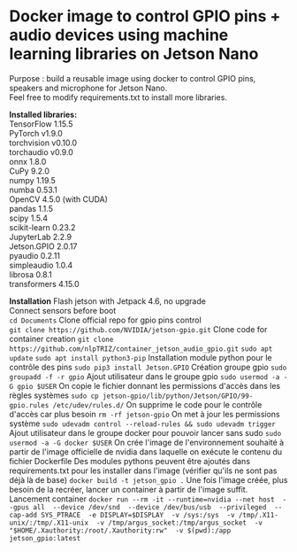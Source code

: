# Docker image to control GPIO pins + audio devices using machine learning libraries on Jetson Nano
Purpose : build a reusable image using docker to control GPIO pins, speakers and microphone for Jetson Nano.\
Feel free to modify requirements.txt to install more libraries.

**Installed libraries:**\
TensorFlow 1.15.5 \
PyTorch v1.9.0 \
torchvision v0.10.0\
torchaudio v0.9.0 \
onnx 1.8.0 \
CuPy 9.2.0\
numpy 1.19.5\
numba 0.53.1\
OpenCV 4.5.0 (with CUDA)\
pandas 1.1.5\
scipy 1.5.4\
scikit-learn 0.23.2\
JupyterLab 2.2.9\
Jetson.GPIO 2.0.17\
pyaudio 0.2.11\
simpleaudio 1.0.4\
librosa 0.8.1\
transformers 4.15.0

**Installation**
Flash jetson with Jetpack 4.6, no upgrade\
Connect sensors before boot\
`cd Documents`
Clone official repo for gpio pins control \
`git clone https://github.com/NVIDIA/jetson-gpio.git`
Clone code for container creation
`git clone https://github.com/nlpTRIZ/container_jetson_audio_gpio.git`
`sudo apt update`
`sudo apt install python3-pip`
Installation module python pour le contrôle des pins
`sudo pip3 install Jetson.GPIO`
Création groupe gpio
`sudo groupadd -f -r gpio`
Ajout utilisateur dans le groupe gpio
`sudo usermod -a -G gpio $USER`
On copie le fichier donnant les permissions d'accès dans les règles systèmes
`sudo cp jetson-gpio/lib/python/Jetson/GPIO/99-gpio.rules /etc/udev/rules.d/`
On supprime le code pour le contrôle d'accès car plus besoin
`rm -rf jetson-gpio`
On met à jour les permissions système
`sudo udevadm control --reload-rules && sudo udevadm trigger`
Ajout utilisateur dans le groupe docker pour pouvoir lancer sans sudo
`sudo usermod -a -G docker $USER`
On crée l'image de l'environnement souhaité à partir de l'image officielle de nvidia dans laquelle on exécute le contenu du fichier Dockerfile
Des modules pythons peuvent être ajoutés dans requirements.txt pour les installer dans l'image (vérifier qu'ils ne sont pas déjà là de base)
`docker build -t jetson_gpio .`
Une fois l'image créée, plus besoin de la recréer, lancer un container à partir de l'image suffit.
Lancement container
`docker run --rm -it --runtime=nvidia --net host  --gpus all 
           --device /dev/snd 
           --device /dev/bus/usb 
	   --privileged 
	   --cap-add SYS_PTRACE 
	   -e DISPLAY=$DISPLAY 
           -v /sys:/sys 
           -v /tmp/.X11-unix/:/tmp/.X11-unix 
           -v /tmp/argus_socket:/tmp/argus_socket 
           -v "$HOME/.Xauthority:/root/.Xauthority:rw" 
	   -v $(pwd):/app 
           jetson_gpio:latest`
